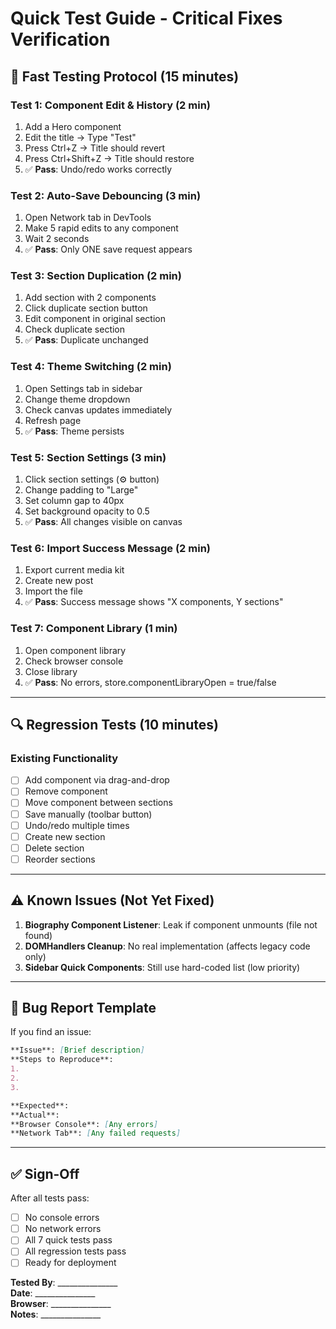 # Quick Test Guide - Critical Fixes Verification

## 🎯 Fast Testing Protocol (15 minutes)

### Test 1: Component Edit & History (2 min)
1. Add a Hero component
2. Edit the title → Type "Test"
3. Press Ctrl+Z → Title should revert
4. Press Ctrl+Shift+Z → Title should restore
5. ✅ **Pass**: Undo/redo works correctly

### Test 2: Auto-Save Debouncing (3 min)
1. Open Network tab in DevTools
2. Make 5 rapid edits to any component
3. Wait 2 seconds
4. ✅ **Pass**: Only ONE save request appears

### Test 3: Section Duplication (2 min)
1. Add section with 2 components
2. Click duplicate section button
3. Edit component in original section
4. Check duplicate section
5. ✅ **Pass**: Duplicate unchanged

### Test 4: Theme Switching (2 min)
1. Open Settings tab in sidebar
2. Change theme dropdown
3. Check canvas updates immediately
4. Refresh page
5. ✅ **Pass**: Theme persists

### Test 5: Section Settings (3 min)
1. Click section settings (⚙️ button)
2. Change padding to "Large"
3. Set column gap to 40px
4. Set background opacity to 0.5
5. ✅ **Pass**: All changes visible on canvas

### Test 6: Import Success Message (2 min)
1. Export current media kit
2. Create new post
3. Import the file
4. ✅ **Pass**: Success message shows "X components, Y sections"

### Test 7: Component Library (1 min)
1. Open component library
2. Check browser console
3. Close library
4. ✅ **Pass**: No errors, store.componentLibraryOpen = true/false

---

## 🔍 Regression Tests (10 minutes)

### Existing Functionality
- [ ] Add component via drag-and-drop
- [ ] Remove component
- [ ] Move component between sections
- [ ] Save manually (toolbar button)
- [ ] Undo/redo multiple times
- [ ] Create new section
- [ ] Delete section
- [ ] Reorder sections

---

## ⚠️ Known Issues (Not Yet Fixed)

1. **Biography Component Listener**: Leak if component unmounts (file not found)
2. **DOMHandlers Cleanup**: No real implementation (affects legacy code only)
3. **Sidebar Quick Components**: Still use hard-coded list (low priority)

---

## 🐛 Bug Report Template

If you find an issue:

```markdown
**Issue**: [Brief description]
**Steps to Reproduce**:
1. 
2. 
3. 

**Expected**: 
**Actual**: 
**Browser Console**: [Any errors]
**Network Tab**: [Any failed requests]
```

---

## ✅ Sign-Off

After all tests pass:

- [ ] No console errors
- [ ] No network errors
- [ ] All 7 quick tests pass
- [ ] All regression tests pass
- [ ] Ready for deployment

**Tested By**: _______________  
**Date**: _______________  
**Browser**: _______________  
**Notes**: _______________

